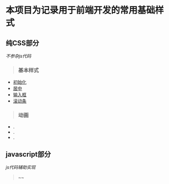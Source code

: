 本项目为记录用于前端开发的常用基础样式
===
纯CSS部分
---
*不参杂js代码*

[basic]:https://hoifong.github.io/styles/pure-css/basic
>### 基本样式
- [初始化](https://hoifong.github.io/styles/pure-css/basic/init.html)
- [居中](https://hoifong.github.io/styles/pure-css/basic/center.html)
- [输入框](https://hoifong.github.io/styles/pure-css/basic/input.html)
- [滚动条](https://hoifong.github.io/styles/pure-css/basic/scrollbar.html)

[animation]:https://hoifong.github.io/styles/pure-css/animation
>### 动画
- .
- .
- .


javascript部分
---
*js代码辅助实现*
> ~~
